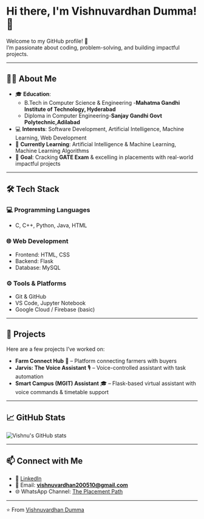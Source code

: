 # Hi there, I'm Vishnuvardhan Dumma! 👋  

Welcome to my GitHub profile! 🚀  
I’m passionate about coding, problem-solving, and building impactful projects.  

---

## 👨‍🎓 About Me  
- 🎓 **Education**:  
  - B.Tech in Computer Science & Engineering -**Mahatma Gandhi Institute of Technology, Hyderabad**  
  - Diploma in Computer Engineering-**Sanjay Gandhi Govt Polytechnic,Adilabad** 
- 💻 **Interests**: Software Development, Artificial Intelligence, Machine Learning, Web Development  
- 🌱 **Currently Learning**: Artificial Intelligence & Machine Learning, Machine Learning Algorithms  
- 🎯 **Goal**: Cracking **GATE Exam** & excelling in placements with real-world impactful projects  

---

## 🛠️ Tech Stack  

### 💻 Programming Languages  
- C, C++, Python, Java, HTML  

### 🌐 Web Development  
- Frontend: HTML, CSS  
- Backend: Flask  
- Database: MySQL  

### ⚙️ Tools & Platforms  
- Git & GitHub  
- VS Code, Jupyter Notebook  
- Google Cloud / Firebase (basic)  

---

## 🚀 Projects  
Here are a few projects I’ve worked on:  
- **Farm Connect Hub** 🌱 – Platform connecting farmers with buyers  
- **Jarvis: The Voice Assistant** 🎙️ – Voice-controlled assistant with task automation  
- **Smart Campus (MGIT) Assistant** 🎓 – Flask-based virtual assistant with voice commands & timetable support  
---

## 📈 GitHub Stats  
![Vishnu's GitHub stats](https://github-readme-stats.vercel.app/api?username=vishnuvardhandumma&show_icons=true&theme=tokyonight)  
<!--
![Top Langs](https://github-readme-stats.vercel.app/api/top-langs/?username=vishnuvardhandumma&layout=compact&theme=tokyonight)  
-->
---

## 📫 Connect with Me  
- 💼 [LinkedIn](https://www.linkedin.com/in/vishnu-vardhan-dumma-387ba9263)  
- 📧 Email: **vishnuvardhan200510@gmail.com**  
- 🌐 WhatsApp Channel: [The Placement Path](https://wa.me/)  

---

⭐️ From [Vishnuvardhan Dumma](https://github.com/vishnuvardhandumma)  
